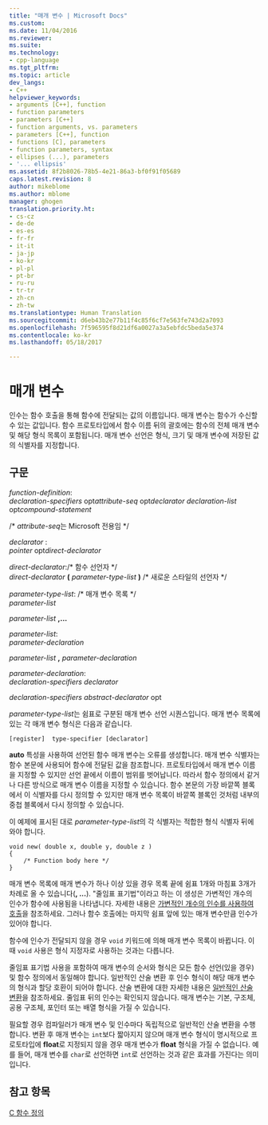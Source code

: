 ```yaml
---
title: "매개 변수 | Microsoft Docs"
ms.custom: 
ms.date: 11/04/2016
ms.reviewer: 
ms.suite: 
ms.technology:
- cpp-language
ms.tgt_pltfrm: 
ms.topic: article
dev_langs:
- C++
helpviewer_keywords:
- arguments [C++], function
- function parameters
- parameters [C++]
- function arguments, vs. parameters
- parameters [C++], function
- functions [C], parameters
- function parameters, syntax
- ellipses (...), parameters
- '... ellipsis'
ms.assetid: 8f2b8026-78b5-4e21-86a3-bf0f91f05689
caps.latest.revision: 8
author: mikeblome
ms.author: mblome
manager: ghogen
translation.priority.ht:
- cs-cz
- de-de
- es-es
- fr-fr
- it-it
- ja-jp
- ko-kr
- pl-pl
- pt-br
- ru-ru
- tr-tr
- zh-cn
- zh-tw
ms.translationtype: Human Translation
ms.sourcegitcommit: d6eb43b2e77b11f4c85f6cf7e563fe743d2a7093
ms.openlocfilehash: 7f596595f8d21df6a0027a3a5ebfdc5beda5e374
ms.contentlocale: ko-kr
ms.lasthandoff: 05/18/2017

---
```

# <a name="parameters"></a>매개 변수
인수는 함수 호출을 통해 함수에 전달되는 값의 이름입니다. 매개 변수는 함수가 수신할 수 있는 값입니다. 함수 프로토타입에서 함수 이름 뒤의 괄호에는 함수의 전체 매개 변수 및 해당 형식 목록이 포함됩니다. 매개 변수 선언은 형식, 크기 및 매개 변수에 저장된 값의 식별자를 지정합니다.  
  
## <a name="syntax"></a>구문  
 *function-definition*:  
 *declaration-specifiers* opt*attribute-seq* opt*declarator declaration-list* opt*compound-statement*  
  
 /\* *attribute-seq*는 Microsoft 전용임 */  
  
 *declarator* :  
 *pointer* opt*direct-declarator*  
  
 *direct-declarator*:/\* 함수 선언자 \*/  
 *direct-declarator*  **(**  *parameter-type-list*  **)** /* 새로운 스타일의 선언자 \*/  
  
 *parameter-type-list*: /\* 매개 변수 목록 \*/  
 *parameter-list*  
  
 *parameter-list*  **,...**  
  
 *parameter-list*:  
 *parameter-declaration*  
  
 *parameter-list*  **,**  *parameter-declaration*  
  
 *parameter-declaration*:  
 *declaration-specifiers declarator*  
  
 *declaration-specifiers abstract-declarator* opt  
  
 *parameter-type-list*는 쉼표로 구분된 매개 변수 선언 시퀀스입니다. 매개 변수 목록에 있는 각 매개 변수 형식은 다음과 같습니다.  
  
```  
[register]  type-specifier [declarator]   
```  
  
 **auto** 특성을 사용하여 선언된 함수 매개 변수는 오류를 생성합니다. 매개 변수 식별자는 함수 본문에 사용되어 함수에 전달된 값을 참조합니다. 프로토타입에서 매개 변수 이름을 지정할 수 있지만 선언 끝에서 이름이 범위를 벗어납니다. 따라서 함수 정의에서 같거나 다른 방식으로 매개 변수 이름을 지정할 수 있습니다. 함수 본문의 가장 바깥쪽 블록에서 이 식별자를 다시 정의할 수 있지만 매개 변수 목록이 바깥쪽 블록인 것처럼 내부의 중첩 블록에서 다시 정의할 수 있습니다.  
  
 이 예제에 표시된 대로 *parameter-type-list*의 각 식별자는 적합한 형식 식별자 뒤에 와야 합니다.  
  
```  
void new( double x, double y, double z )  
{  
    /* Function body here */  
}  
```  
  
 매개 변수 목록에 매개 변수가 하나 이상 있을 경우 목록 끝에 쉼표 1개와 마침표 3개가 차례로 올 수 있습니다(**, ...**). "줄임표 표기법"이라고 하는 이 생성은 가변적인 개수의 인수가 함수에 사용됨을 나타냅니다. 자세한 내용은 [가변적인 개수의 인수를 사용하여 호출](../c-language/calls-with-a-variable-number-of-arguments.md)을 참조하세요. 그러나 함수 호출에는 마지막 쉼표 앞에 있는 매개 변수만큼 인수가 있어야 합니다.  
  
 함수에 인수가 전달되지 않을 경우 `void` 키워드에 의해 매개 변수 목록이 바뀝니다. 이때 `void` 사용은 형식 지정자로 사용하는 것과는 다릅니다.  
  
 줄임표 표기법 사용을 포함하여 매개 변수의 순서와 형식은 모든 함수 선언(있을 경우) 및 함수 정의에서 동일해야 합니다. 일반적인 산술 변환 후 인수 형식이 해당 매개 변수의 형식과 할당 호환이 되어야 합니다. 산술 변환에 대한 자세한 내용은 [일반적인 산술 변환](../c-language/usual-arithmetic-conversions.md)을 참조하세요. 줄임표 뒤의 인수는 확인되지 않습니다. 매개 변수는 기본, 구조체, 공용 구조체, 포인터 또는 배열 형식을 가질 수 있습니다.  
  
 필요할 경우 컴파일러가 매개 변수 및 인수마다 독립적으로 일반적인 산술 변환을 수행합니다. 변환 후 매개 변수는 `int`보다 짧아지지 않으며 매개 변수 형식이 명시적으로 프로토타입에 **float**로 지정되지 않을 경우 매개 변수가 **float** 형식을 가질 수 없습니다. 예를 들어, 매개 변수를 `char`로 선언하면 `int`로 선언하는 것과 같은 효과를 가진다는 의미입니다.  
  
## <a name="see-also"></a>참고 항목  
 [C 함수 정의](../c-language/c-function-definitions.md)
